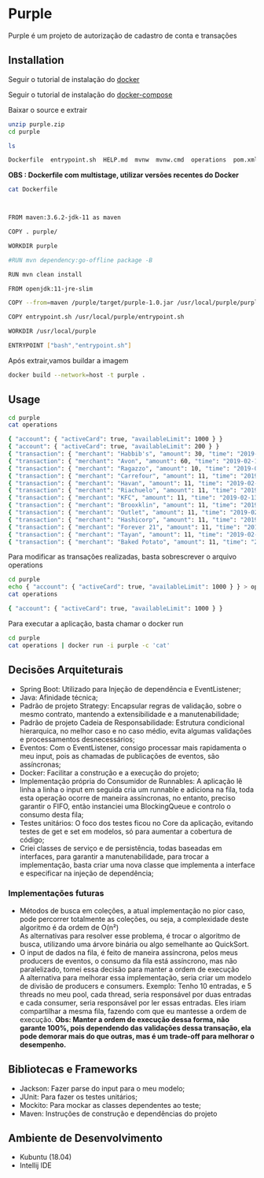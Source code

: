 # Purple

Purple é um projeto de autorização de cadastro de conta e transações

## Installation

Seguir o tutorial de instalação do [docker](https://docs.docker.com/v17.09/engine/installation/#updates-and-patches)

Seguir o tutorial de instalação do [docker-compose](https://docs.docker.com/compose/install/)

Baixar o source e extrair

```bash
unzip purple.zip
cd purple
```

```bash
ls

Dockerfile  entrypoint.sh  HELP.md  mvnw  mvnw.cmd  operations  pom.xml  purple.iml  README.md  src
```

**OBS : Dockerfile com multistage, utilizar versões recentes do Docker**

```bash
cat Dockerfile



FROM maven:3.6.2-jdk-11 as maven

COPY . purple/

WORKDIR purple

#RUN mvn dependency:go-offline package -B

RUN mvn clean install

FROM openjdk:11-jre-slim

COPY --from=maven /purple/target/purple-1.0.jar /usr/local/purple/purple.jar

COPY entrypoint.sh /usr/local/purple/entrypoint.sh

WORKDIR /usr/local/purple

ENTRYPOINT ["bash","entrypoint.sh"]
```

Após extrair,vamos buildar a imagem

```bash
docker build --network=host -t purple .
```


## Usage

```bash
cd purple
cat operations

{ "account": { "activeCard": true, "availableLimit": 1000 } }
{ "account": { "activeCard": true, "availableLimit": 200 } }
{ "transaction": { "merchant": "Habbib's", "amount": 30, "time": "2019-02-13T11:01:00.000Z" } }
{ "transaction": { "merchant": "Avon", "amount": 60, "time": "2019-02-13T11:01:00.000Z" } }
{ "transaction": { "merchant": "Ragazzo", "amount": 10, "time": "2019-02-13T11:01:00.000Z" } }
{ "transaction": { "merchant": "Carrefour", "amount": 11, "time": "2019-02-13T11:04:00.000Z" } }
{ "transaction": { "merchant": "Havan", "amount": 11, "time": "2019-02-13T11:04:00.000Z" } }
{ "transaction": { "merchant": "Riachuelo", "amount": 11, "time": "2019-02-13T11:04:00.000Z" } }
{ "transaction": { "merchant": "KFC", "amount": 11, "time": "2019-02-13T11:04:00.000Z" } }
{ "transaction": { "merchant": "Brooxklin", "amount": 11, "time": "2019-02-13T11:04:00.000Z" } }
{ "transaction": { "merchant": "Outlet", "amount": 11, "time": "2019-02-13T11:01:00.000Z" } }
{ "transaction": { "merchant": "Hashicorp", "amount": 11, "time": "2019-02-13T11:01:00.000Z" } }
{ "transaction": { "merchant": "Forever 21", "amount": 11, "time": "2019-02-13T11:01:00.000Z" } }
{ "transaction": { "merchant": "Tayan", "amount": 11, "time": "2019-02-13T11:08:00.000Z" } }
{ "transaction": { "merchant": "Baked Potato", "amount": 11, "time": "2019-02-13T11:09:00.000Z" } }
```

Para modificar as transações realizadas, basta sobrescrever o arquivo operations

```bash
cd purple
echo { "account": { "activeCard": true, "availableLimit": 1000 } } > operations
cat operations

{ "account": { "activeCard": true, "availableLimit": 1000 } }
```

Para executar a aplicação, basta chamar o docker run

```bash
cd purple
cat operations | docker run -i purple -c 'cat'
```

## Decisões Arquiteturais

* Spring Boot: Utilizado para Injeção de dependência e EventListener;
* Java: Afinidade técnica;
* Padrão de projeto Strategy: Encapsular regras de validação, sobre o mesmo contrato, mantendo a extensibilidade e a manutenabilidade;
* Padrão de projeto Cadeia de Responsabilidade: Estrutura condicional hierarquica, no melhor caso e no caso médio, evita algumas validações e processamentos desnecessários;
* Eventos: Com o EventListener, consigo processar mais rapidamenta o meu input, pois as chamadas de publicações de eventos, são assíncronas;
* Docker: Facilitar a construção e a execução do projeto;
* Implementação própria do Consumidor de Runnables: A aplicação lê linha a linha o input em seguida cria um runnable e adiciona na fila, toda esta operação ocorre de maneira assíncronas, no entanto, preciso garantir o FIFO, então instanciei uma BlockingQueue e controlo o consumo desta fila;
* Testes unitários: O foco dos testes ficou no Core da aplicação, evitando testes de get e set em modelos, só para aumentar a cobertura de código;
* Criei classes de serviço e de persistência, todas baseadas em interfaces, para garantir a manutenabilidade, para trocar a implementação, basta criar uma nova classe que implementa a interface e especificar na injeção de dependência;
  
### Implementações futuras

* Métodos de busca em coleções, a atual implementação no pior caso, pode percorrer totalmente as coleções, ou seja, a complexidade deste algoritmo é da ordem de O(n²)  
  As alternativas para resolver esse problema, é trocar o algoritmo de busca, utilizando uma árvore binária ou algo semelhante ao QuickSort.
* O input de dados na fila, é feito de maneira assíncrona, pelos meus producers de eventos, o consumo da fila está assíncrono, mas não paralelizado, tomei essa decisão para manter a ordem de execução  
  A alternativa para melhorar essa implementação, seria criar um modelo de divisão de producers e consumers. Exemplo: Tenho 10 entradas, e 5 threads no meu pool, cada thread, seria responsável por duas entradas e cada consumer, seria responsável por ler essas entradas. Eles iriam compartilhar a mesma fila, fazendo com que eu mantesse a ordem de execução. **Obs: Manter a ordem de execução dessa forma, não garante 100%, pois dependendo das validações dessa transação, ela pode demorar mais do que outras, mas é um trade-off para melhorar o desempenho.**

## Bibliotecas e Frameworks

* Jackson: Fazer parse do input para o meu modelo;
* JUnit: Para fazer os testes unitários;
* Mockito: Para mockar as classes dependentes ao teste;
* Maven: Instruções de construção e dependências do projeto

## Ambiente de Desenvolvimento

* Kubuntu (18.04)
* Intellij IDE